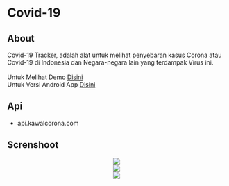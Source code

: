 # Covid-19
## About 
Covid-19 Tracker, adalah alat untuk melihat penyebaran kasus Corona atau Covid-19 di Indonesia dan Negara-negara lain yang terdampak Virus ini.<br/><br/>
Untuk Melihat Demo <a href="https://reiz.my.id/corona.html">Disini</a><br/>
Untuk Versi Android App <a href="https://files.appsgeyser.com/Covid19%20Tracker%20Indonesia_10458795.apk?dl=true">Disini</a>
## Api
+ api.kawalcorona.com
## Screnshoot
<p align="center">
  <img src="https://raw.githubusercontent.com/reidhosatria/Covid-19/master/screenshot/home.png" /><br/>
  <img src="https://raw.githubusercontent.com/reidhosatria/Covid-19/master/screenshot/global.png" /></br>
  <img src="https://raw.githubusercontent.com/reidhosatria/Covid-19/master/screenshot/prov.png" />
</p>
